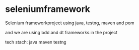 # seleniumframework
Selenium frameworkproject using java, testng, maven and pom

and we are using bdd and dt frameworks in the project

tech stach:
java
maven
testng
